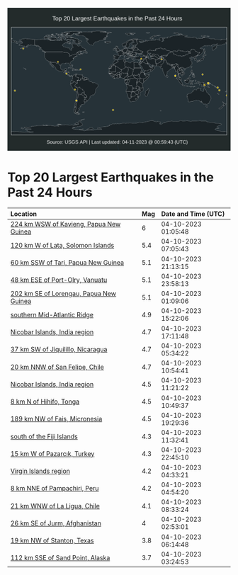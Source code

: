 ![Map](./map.png)

# Top 20 Largest Earthquakes in the Past 24 Hours

| Location | Mag | Date and Time (UTC) |
|:---|:---|:---|
| [224 km WSW of Kavieng, Papua New Guinea](https://earthquake.usgs.gov/earthquakes/eventpage/us6000k376) | 6 | 04-10-2023 01:05:48 |
| [120 km W of Lata, Solomon Islands](https://earthquake.usgs.gov/earthquakes/eventpage/us6000k38k) | 5.4 | 04-10-2023 07:05:43 |
| [60 km SSW of Tari, Papua New Guinea](https://earthquake.usgs.gov/earthquakes/eventpage/us6000k3cj) | 5.1 | 04-10-2023 21:13:15 |
| [48 km ESE of Port-Olry, Vanuatu](https://earthquake.usgs.gov/earthquakes/eventpage/us6000k3ds) | 5.1 | 04-10-2023 23:58:13 |
| [202 km SE of Lorengau, Papua New Guinea](https://earthquake.usgs.gov/earthquakes/eventpage/us6000k377) | 5.1 | 04-10-2023 01:09:06 |
| [southern Mid-Atlantic Ridge](https://earthquake.usgs.gov/earthquakes/eventpage/us6000k3ar) | 4.9 | 04-10-2023 15:22:06 |
| [Nicobar Islands, India region](https://earthquake.usgs.gov/earthquakes/eventpage/us6000k3b7) | 4.7 | 04-10-2023 17:11:48 |
| [37 km SW of Jiquilillo, Nicaragua](https://earthquake.usgs.gov/earthquakes/eventpage/us6000k383) | 4.7 | 04-10-2023 05:34:22 |
| [20 km NNW of San Felipe, Chile](https://earthquake.usgs.gov/earthquakes/eventpage/us6000k39b) | 4.7 | 04-10-2023 10:54:41 |
| [Nicobar Islands, India region](https://earthquake.usgs.gov/earthquakes/eventpage/us6000k39m) | 4.5 | 04-10-2023 11:21:22 |
| [8 km N of Hihifo, Tonga](https://earthquake.usgs.gov/earthquakes/eventpage/us6000k39c) | 4.5 | 04-10-2023 10:49:37 |
| [189 km NW of Fais, Micronesia](https://earthquake.usgs.gov/earthquakes/eventpage/us6000k3bw) | 4.5 | 04-10-2023 19:29:36 |
| [south of the Fiji Islands](https://earthquake.usgs.gov/earthquakes/eventpage/us6000k39l) | 4.3 | 04-10-2023 11:32:41 |
| [15 km W of Pazarcık, Turkey](https://earthquake.usgs.gov/earthquakes/eventpage/us6000k3dd) | 4.3 | 04-10-2023 22:45:10 |
| [Virgin Islands region](https://earthquake.usgs.gov/earthquakes/eventpage/pr2023100000) | 4.2 | 04-10-2023 04:33:21 |
| [8 km NNE of Pampachiri, Peru](https://earthquake.usgs.gov/earthquakes/eventpage/us6000k37y) | 4.2 | 04-10-2023 04:54:20 |
| [21 km WNW of La Ligua, Chile](https://earthquake.usgs.gov/earthquakes/eventpage/us6000k38q) | 4.1 | 04-10-2023 08:33:24 |
| [26 km SE of Jurm, Afghanistan](https://earthquake.usgs.gov/earthquakes/eventpage/us6000k37j) | 4 | 04-10-2023 02:53:01 |
| [19 km NW of Stanton, Texas](https://earthquake.usgs.gov/earthquakes/eventpage/tx2023gzjd) | 3.8 | 04-10-2023 06:14:48 |
| [112 km SSE of Sand Point, Alaska](https://earthquake.usgs.gov/earthquakes/eventpage/us6000k37m) | 3.7 | 04-10-2023 03:24:53 |
